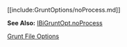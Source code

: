[[include:GruntOptions/noProcess.md]]

**See Also:** [IBiGruntOpt.noProcess](/interfaces/_modules_interfaces_.ibigruntopt.html#noprocess)

[Grunt File Options](../)  
